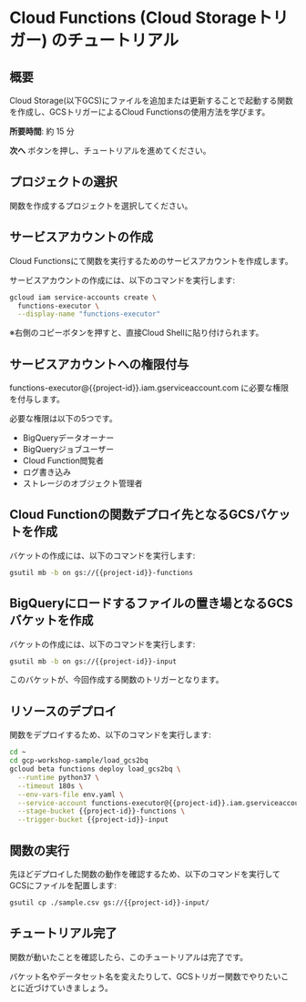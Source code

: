 # Cloud Functions (Cloud Storageトリガー) のチュートリアル

## 概要

Cloud Storage(以下GCS)にファイルを追加または更新することで起動する関数を作成し、GCSトリガーによるCloud Functionsの使用方法を学びます。

**所要時間**: 約 15 分

**次へ** ボタンを押し、チュートリアルを進めてください。


## プロジェクトの選択
関数を作成するプロジェクトを選択してください。
<walkthrough-project-billing-setup permissions="cloudfunctions.functions.create"></walkthrough-project-billing-setup>


## サービスアカウントの作成

Cloud Functionsにて関数を実行するためのサービスアカウントを作成します。

サービスアカウントの作成には、以下のコマンドを実行します:
```bash
gcloud iam service-accounts create \
  functions-executor \
  --display-name "functions-executor"
```
※右側のコピーボタンを押すと、直接Cloud Shellに貼り付けられます。


## サービスアカウントへの権限付与

functions-executor@{{project-id}}.iam.gserviceaccount.com に必要な権限を付与します。

必要な権限は以下の5つです。

*  BigQueryデータオーナー
*  BigQueryジョブユーザー
*  Cloud Function閲覧者
*  ログ書き込み
*  ストレージのオブジェクト管理者
<!-- TODO 付与方法を記載 -->


## Cloud Functionの関数デプロイ先となるGCSバケットを作成

バケットの作成には、以下のコマンドを実行します:
```bash
gsutil mb -b on gs://{{project-id}}-functions
```


## BigQueryにロードするファイルの置き場となるGCSバケットを作成

バケットの作成には、以下のコマンドを実行します:
```bash
gsutil mb -b on gs://{{project-id}}-input
```
このバケットが、今回作成する関数のトリガーとなります。


## リソースのデプロイ

関数をデプロイするため、以下のコマンドを実行します:
```bash
cd ~
cd gcp-workshop-sample/load_gcs2bq
gcloud beta functions deploy load_gcs2bq \
  --runtime python37 \
  --timeout 180s \
  --env-vars-file env.yaml \
  --service-account functions-executor@{{project-id}}.iam.gserviceaccount.com \
  --stage-bucket {{project-id}}-functions \
  --trigger-bucket {{project-id}}-input
```


## 関数の実行

先ほどデプロイした関数の動作を確認するため、以下のコマンドを実行してGCSにファイルを配置します:
```bash
gsutil cp ./sample.csv gs://{{project-id}}-input/
```


<!-- TODO 確認方法を記載 -->


## チュートリアル完了

<walkthrough-conclusion-trophy></walkthrough-conclusion-trophy>

関数が動いたことを確認したら、このチュートリアルは完了です。

バケット名やデータセット名を変えたりして、GCSトリガー関数でやりたいことに近づけていきましょう。

